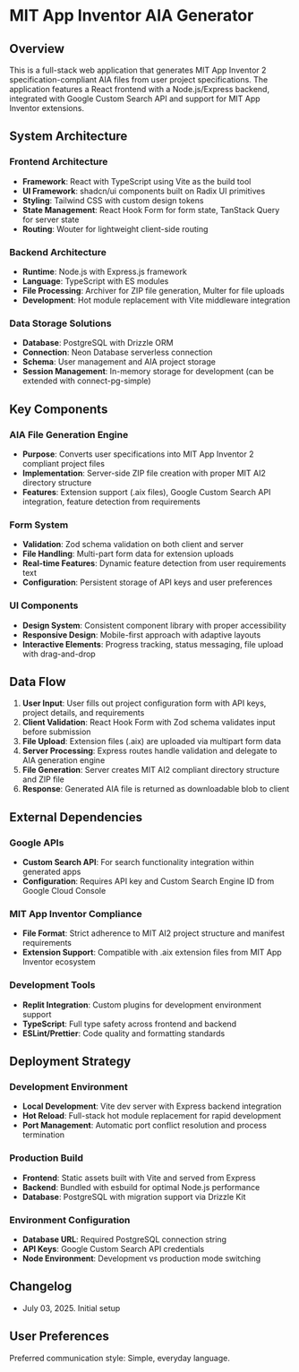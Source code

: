 # MIT App Inventor AIA Generator

## Overview

This is a full-stack web application that generates MIT App Inventor 2 specification-compliant AIA files from user project specifications. The application features a React frontend with a Node.js/Express backend, integrated with Google Custom Search API and support for MIT App Inventor extensions.

## System Architecture

### Frontend Architecture
- **Framework**: React with TypeScript using Vite as the build tool
- **UI Framework**: shadcn/ui components built on Radix UI primitives
- **Styling**: Tailwind CSS with custom design tokens
- **State Management**: React Hook Form for form state, TanStack Query for server state
- **Routing**: Wouter for lightweight client-side routing

### Backend Architecture
- **Runtime**: Node.js with Express.js framework
- **Language**: TypeScript with ES modules
- **File Processing**: Archiver for ZIP file generation, Multer for file uploads
- **Development**: Hot module replacement with Vite middleware integration

### Data Storage Solutions
- **Database**: PostgreSQL with Drizzle ORM
- **Connection**: Neon Database serverless connection
- **Schema**: User management and AIA project storage
- **Session Management**: In-memory storage for development (can be extended with connect-pg-simple)

## Key Components

### AIA File Generation Engine
- **Purpose**: Converts user specifications into MIT App Inventor 2 compliant project files
- **Implementation**: Server-side ZIP file creation with proper MIT AI2 directory structure
- **Features**: Extension support (.aix files), Google Custom Search API integration, feature detection from requirements

### Form System
- **Validation**: Zod schema validation on both client and server
- **File Handling**: Multi-part form data for extension uploads
- **Real-time Features**: Dynamic feature detection from user requirements text
- **Configuration**: Persistent storage of API keys and user preferences

### UI Components
- **Design System**: Consistent component library with proper accessibility
- **Responsive Design**: Mobile-first approach with adaptive layouts
- **Interactive Elements**: Progress tracking, status messaging, file upload with drag-and-drop

## Data Flow

1. **User Input**: User fills out project configuration form with API keys, project details, and requirements
2. **Client Validation**: React Hook Form with Zod schema validates input before submission
3. **File Upload**: Extension files (.aix) are uploaded via multipart form data
4. **Server Processing**: Express routes handle validation and delegate to AIA generation engine
5. **File Generation**: Server creates MIT AI2 compliant directory structure and ZIP file
6. **Response**: Generated AIA file is returned as downloadable blob to client

## External Dependencies

### Google APIs
- **Custom Search API**: For search functionality integration within generated apps
- **Configuration**: Requires API key and Custom Search Engine ID from Google Cloud Console

### MIT App Inventor Compliance
- **File Format**: Strict adherence to MIT AI2 project structure and manifest requirements
- **Extension Support**: Compatible with .aix extension files from MIT App Inventor ecosystem

### Development Tools
- **Replit Integration**: Custom plugins for development environment support
- **TypeScript**: Full type safety across frontend and backend
- **ESLint/Prettier**: Code quality and formatting standards

## Deployment Strategy

### Development Environment
- **Local Development**: Vite dev server with Express backend integration
- **Hot Reload**: Full-stack hot module replacement for rapid development
- **Port Management**: Automatic port conflict resolution and process termination

### Production Build
- **Frontend**: Static assets built with Vite and served from Express
- **Backend**: Bundled with esbuild for optimal Node.js performance
- **Database**: PostgreSQL with migration support via Drizzle Kit

### Environment Configuration
- **Database URL**: Required PostgreSQL connection string
- **API Keys**: Google Custom Search API credentials
- **Node Environment**: Development vs production mode switching

## Changelog
- July 03, 2025. Initial setup

## User Preferences

Preferred communication style: Simple, everyday language.